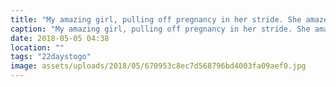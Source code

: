 ```yaml
---
title: "My amazing girl, pulling off pregnancy in her stride. She amazes me in her strength and stamina. Looking forward to a becoming family of four with my best friend.  @joysaunders33"
caption: "My amazing girl, pulling off pregnancy in her stride. She amazes me in her strength and stamina. Looking forward to a becoming family of four with my best friend.  @joysaunders33"
date: 2018-05-05 04:38
location: ""
tags: "22daystogo"
image: assets/uploads/2018/05/670953c8ec7d568796bd4003fa09aef0.jpg
---
```

